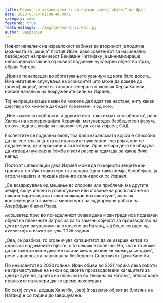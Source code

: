 ```yaml
---
title: Израел се закани дека ќе го погоди „секој објект“ во Иран
date: 2023-05-24T01:08:44.097Z
category: свет
featured: true
featuredImage: ../img/zakana-od-izreal.jpg
author: Вардарски
---
```

Новиот началник на израелскиот кабинет во вторникот ја подигна можноста за „акција“ против Иран, иако советникот за национална безбедност на премиерот Бенјамин Нетанјаху ја минимизираше непосредната закана од новиот подземен нуклеарен објект во Иран, објави Ројтерс.

„Иран е понапреден во збогатувањето ураниум од кога било досега... Има негативни случувања на хоризонтот што може да доведе до (воена) акција“, рече во говорот генерал-полковник Херзи Халеви, новиот началник на вооружените сили на Израел. .

Тој не прецизираше какви би можеле да бидат тие настани, ниту какви дејствија би можеле да бидат преземени и од кого.

„Ние имаме способности, а другите исто така имаат способности“, рече Халеви на конференцијата Херцлија, меѓународен безбедносен форум, во очигледна алузија на главниот сојузник на Израел, САД.

Експертите се поделени околу тоа дали израелската војска е способна да нанесе трајна штета на иранските нуклеарни постројки, кои се оддалечени, дисперзирани и заштитени. Иран негира дека се обидува да изгради нуклеарна бомба и вети разорна одмазда за каков било напад.

Постојат шпекулации дека Израел може да ги користи земјите кои граничат со Иран како терен за напади. Една таква земја, Азербејџан, ја отфрли идејата и покрај нејзините силни врски со Израел.

„Се воздржуваме од мешање во спорови или проблеми (на другите земји), вклучително и дозволување или ставање на располагање на нашата територија за некои операции или авантури“, рече на конференцијата заменик-министерот за надворешни работи на Азербејџан Фариз Рзаев.

Асошиетед прес во понеделникот објави дека Иран гради нов подземен објект на планините Загрос за да го замени објектот за производство на центрифуги за ураниум на отворено во Натанц, кој беше погоден од експлозија и пожар во јули 2020 година.

„Ова, се разбира, го ограничува капацитетот да се изврши напад во однос на надземните објекти, што секако е полесно. Но, она што може да се каже за ова е дека не постои место до кое не може да се дојде“, рече израелската национална безбедност Советникот Цачи Ханегби.

По инцидентот во 2020 година, Иран објави во 2021 година дека работи на преместување на некои од своите производствени капацитети за центрифуги во „срцето на планината во близина на Натанц“, област каде иранските инженери долго време ископуваат.

Во секој случај, додаде Ханегби, „овој (подземен објект во близина на Натанц) е со години до завршување.